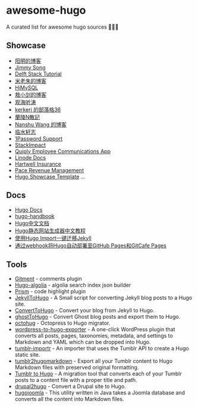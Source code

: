 # awesome-hugo
A curated list for awesome hugo sources 🎉🎉🎉

## Showcase
* [阳明的博客](https://blog.qikqiak.com)
* [Jimmy Song](https://jimmysong.io/)
* [Delft Stack Tutorial](https://www.delftstack.com)
* [米老朱的博客](https://laozhu.me/)
* [HiMySQL](https://www.himysql.com/)
* [敖小剑的博客](https://skyao.io/)
* [观海听涛](https://bitsflow.org/)
* [kerkerj 的部落格36](http://blog.kerkerj.in/)
* [蘭陵N散記](http://lanlingzi.cn/)
* [Nanshu Wang 的博客](http://nanshu.wang/)
* [临水轩志](https://yumminhuang.github.io/)
* [1Password Support](https://support.1password.com/)
* [StackImpact](https://stackimpact.com/)
* [Quiply Employee Communications App](https://www.quiply.com/)
* [Linode Docs](https://linode.com/docs/)
* [Hartwell Insurance](https://www.hartwell-insurance.com/)
* [Pace Revenue Management](https://www.paceup.com/)
* [Hugo Showcase Template](https://gohugo.io/)
...

## Docs
* [Hugo Docs](https://gohugo.io/documentation/)
* [hugo-handbook](https://jimmysong.io/hugo-handbook/)
* [Hugo中文文档](http://www.gohugo.org/)
* [Hugo静态网站生成器中文教程](http://nanshu.wang/post/2015-01-31/)
* [使用Hugo Import一键迁移Jekyll](http://www.gohugo.org/post/coderzh-hugo-import-from-jekyll/)
* [通过webhook将Hugo自动部署至GitHub Pages和GitCafe Pages](http://www.gohugo.org/post/coderzh-automated-deploy-hugo/)

## Tools
* [Gitment](https://github.com/imsun/gitment) - comments plugin
* [Hugo-algolia](https://www.npmjs.com/package/hugo-algolia) - algolia search index json builder
* [Prism](http://prism.com/) - code highlight plugin
* [JekyllToHugo](https://github.com/SenjinDarashiva/JekyllToHugo) - A Small script for converting Jekyll blog posts to a Hugo site.
* [ConvertToHugo](https://github.com/coderzh/ConvertToHugo) - Convert your blog from Jekyll to Hugo.
* [ghostToHugo](https://github.com/jbarone/ghostToHugo) - Convert Ghost blog posts and export them to Hugo.
* [octohug](https://github.com/codebrane/octohug) - Octopress to Hugo migrator.
* [wordpress-to-hugo-exporter](https://github.com/SchumacherFM/wordpress-to-hugo-exporter) - A one-click WordPress plugin that converts all posts, pages, taxonomies, metadata, and settings to Markdown and YAML which can be dropped into Hugo.
* [tumblr-importr](https://github.com/carlmjohnson/tumblr-importr) - An importer that uses the Tumblr API to create a Hugo static site.
* [tumblr2hugomarkdown](https://github.com/Wysie/tumblr2hugomarkdown) - Export all your Tumblr content to Hugo Markdown files with preserved original formatting.
* [Tumblr to Hugo](https://github.com/jipiboily/tumblr-to-hugo) - A migration tool that converts each of your Tumblr posts to a content file with a proper title and path.
* [drupal2hugo](https://github.com/danapsimer/drupal2hugo) - Convert a Drupal site to Hugo.
* [hugojoomla](https://github.com/davetcc/hugojoomla) - This utility written in Java takes a Joomla database and converts all the content into Markdown files.




